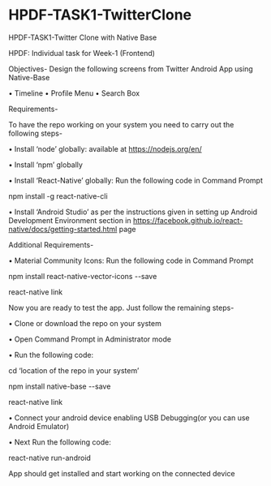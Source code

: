 # HPDF-TASK1-TwitterClone
HPDF-TASK1-Twitter Clone with Native Base

HPDF: Individual task for Week-1 (Frontend)

Objectives-
	Design the following screens from Twitter Android App using Native-Base

•	Timeline
•	Profile Menu
•	Search Box

Requirements-

To have the repo working on your system you need to carry out the following steps-


•	Install ‘node’ globally: available at https://nodejs.org/en/

•	Install ‘npm’ globally

•	Install ‘React-Native’ globally: Run the following code in Command Prompt         

npm install -g react-native-cli 

•	Install ‘Android Studio’ as per the instructions given in setting up Android Development Environment section in https://facebook.github.io/react-native/docs/getting-started.html page


Additional Requirements-

•	Material Community Icons: Run the following code in Command Prompt

npm install react-native-vector-icons --save
 

react-native link

Now you are ready to test the app. Just follow the remaining steps-

•	Clone or download the repo on your system

•	Open Command Prompt in Administrator mode

•	Run the following code: 

cd ‘location of the repo in your system’

npm install native-base --save

react-native link

•	Connect your android device enabling USB 	Debugging(or you can use Android Emulator)

•	Next  Run the following code:
 
 react-native run-android

App should get installed and start working on the connected device






